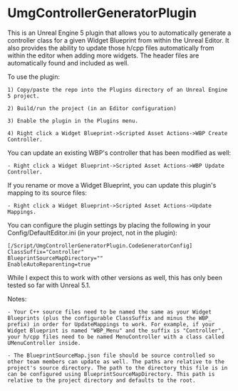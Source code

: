 # UmgControllerGeneratorPlugin
This is an Unreal Engine 5 plugin that allows you to automatically generate a controller class for a given Widget Blueprint from within the Unreal Editor. It also provides the ability to update those h/cpp files automatically from within the editor when adding more widgets. The header files are automatically found and included as well.

To use the plugin:

	1) Copy/paste the repo into the Plugins directory of an Unreal Engine 5 project.
	
	2) Build/run the project (in an Editor configuration)
	
	3) Enable the plugin in the Plugins menu.
	
	4) Right click a Widget Blueprint->Scripted Asset Actions->WBP Create Controller.
	
You can update an existing WBP's controller that has been modified as well:
	
	- Right click a Widget Blueprint->Scripted Asset Actions->WBP Update Controller.

If you rename or move a Widget Blueprint, you can update this plugin's mapping to its source files:

	- Right click a Widget Blueprint->Scripted Asset Actions->Update Mappings.
	
You can configure the plugin settings by placing the following in your Config/DefaultEditor.ini (in your project, not in the plugin):

```
[/Script/UmgControllerGeneratorPlugin.CodeGeneratorConfig]
ClassSuffix="Controller"
BlueprintSourceMapDirectory=""
EnableAutoReparenting=true
```
	
While I expect this to work with other versions as well, this has only been tested so far with Unreal 5.1.

Notes:

	- Your C++ source files need to be named the same as your Widget Blueprints (plus the configurable ClassSuffix and minus the WBP_ prefix) in order for UpdateMappings to work. For example, if your Widget Blueprint is named "WBP_Menu" and the suffix is "Controller", your h/cpp files need to be named MenuController with a class called UMenuController inside.
	
	- The BlueprintSourceMap.json file should be source controlled so other team members can update as well. The paths are relative to the project's source directory. The path to the directory this file is in can be configured using BlueprintSourceMapDirectory. This path is relative to the project directory and defaults to the root.
